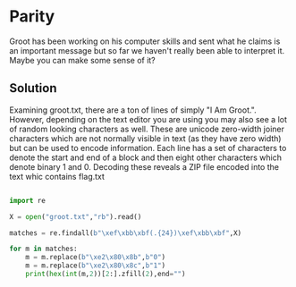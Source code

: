 # Parity

Groot has been working on his computer skills and sent what he claims is an important message but so far we haven't really been able to interpret it. Maybe you can make some sense of it?

## Solution

Examining groot.txt, there are a ton of lines of simply "I Am Groot.". However, depending on the text editor you are using you may also see a lot of random looking characters as well. These are unicode zero-width joiner characters which are not normally visible in text (as they have zero width) but can be used to encode information. Each line has a set of characters to denote the start and end of a block and then eight other characters which denote binary 1 and 0. Decoding these reveals a ZIP file encoded into the text whic contains flag.txt

```python

import re

X = open("groot.txt","rb").read()

matches = re.findall(b"\xef\xbb\xbf(.{24})\xef\xbb\xbf",X)

for m in matches:
    m = m.replace(b"\xe2\x80\x8b",b"0")
    m = m.replace(b"\xe2\x80\x8c",b"1")
    print(hex(int(m,2))[2:].zfill(2),end="")
    
```